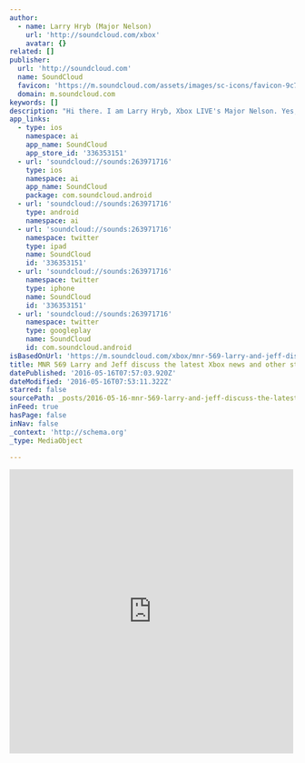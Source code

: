```yaml
---
author:
  - name: Larry Hryb (Major Nelson)
    url: 'http://soundcloud.com/xbox'
    avatar: {}
related: []
publisher:
  url: 'http://soundcloud.com'
  name: SoundCloud
  favicon: 'https://m.soundcloud.com/assets/images/sc-icons/favicon-9c79c761.ico'
  domain: m.soundcloud.com
keywords: []
description: "Hi there. I am Larry Hryb, Xbox LIVE's Major Nelson. Yes, I work at Xbox. Yes this is really me. Read more about me here: http://about.me/larryh"
app_links:
  - type: ios
    namespace: ai
    app_name: SoundCloud
    app_store_id: '336353151'
  - url: 'soundcloud://sounds:263971716'
    type: ios
    namespace: ai
    app_name: SoundCloud
    package: com.soundcloud.android
  - url: 'soundcloud://sounds:263971716'
    type: android
    namespace: ai
  - url: 'soundcloud://sounds:263971716'
    namespace: twitter
    type: ipad
    name: SoundCloud
    id: '336353151'
  - url: 'soundcloud://sounds:263971716'
    namespace: twitter
    type: iphone
    name: SoundCloud
    id: '336353151'
  - url: 'soundcloud://sounds:263971716'
    namespace: twitter
    type: googleplay
    name: SoundCloud
    id: com.soundcloud.android
isBasedOnUrl: 'https://m.soundcloud.com/xbox/mnr-569-larry-and-jeff-discuss'
title: MNR 569 Larry and Jeff discuss the latest Xbox news and other stuff by Larry Hryb (Major Nelson)
datePublished: '2016-05-16T07:57:03.920Z'
dateModified: '2016-05-16T07:53:11.322Z'
starred: false
sourcePath: _posts/2016-05-16-mnr-569-larry-and-jeff-discuss-the-latest-xbox-news-and-othe.md
inFeed: true
hasPage: false
inNav: false
_context: 'http://schema.org'
_type: MediaObject

---
```

<iframe src="https://cdn.embedly.com/widgets/media.html?src=https%3A%2F%2Fw.soundcloud.com%2Fplayer%2F%3Fvisual%3Dtrue%26url%3Dhttp%253A%252F%252Fapi.soundcloud.com%252Ftracks%252F263971716%26show_artwork%3Dtrue&amp;url=https%3A%2F%2Fm.soundcloud.com%2Fxbox%2Fmnr-569-larry-and-jeff-discuss&amp;image=http%3A%2F%2Fa1.sndcdn.com%2Fimages%2Ffb_placeholder.png%3F1463146870&amp;key=b7d04c9b404c499eba89ee7072e1c4f7&amp;type=text%2Fhtml&amp;schema=soundcloud" width="500" height="500" scrolling="no" frameborder="0" allowfullscreen="" style=""></iframe>